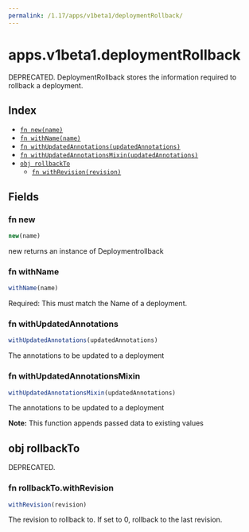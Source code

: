 ```yaml
---
permalink: /1.17/apps/v1beta1/deploymentRollback/
---
```


# apps.v1beta1.deploymentRollback

DEPRECATED. DeploymentRollback stores the information required to rollback a deployment.

## Index

* [`fn new(name)`](#fn-new)
* [`fn withName(name)`](#fn-withname)
* [`fn withUpdatedAnnotations(updatedAnnotations)`](#fn-withupdatedannotations)
* [`fn withUpdatedAnnotationsMixin(updatedAnnotations)`](#fn-withupdatedannotationsmixin)
* [`obj rollbackTo`](#obj-rollbackto)
  * [`fn withRevision(revision)`](#fn-rollbacktowithrevision)

## Fields

### fn new

```ts
new(name)
```

new returns an instance of Deploymentrollback

### fn withName

```ts
withName(name)
```

Required: This must match the Name of a deployment.

### fn withUpdatedAnnotations

```ts
withUpdatedAnnotations(updatedAnnotations)
```

The annotations to be updated to a deployment

### fn withUpdatedAnnotationsMixin

```ts
withUpdatedAnnotationsMixin(updatedAnnotations)
```

The annotations to be updated to a deployment

**Note:** This function appends passed data to existing values

## obj rollbackTo

DEPRECATED.

### fn rollbackTo.withRevision

```ts
withRevision(revision)
```

The revision to rollback to. If set to 0, rollback to the last revision.